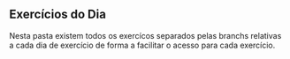 ## Exercícios do Dia 

Nesta pasta existem todos os exercícos separados pelas branchs relativas a cada dia de exercício de forma a facilitar o acesso para cada exercício. 



